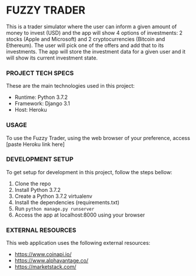 # FUZZY TRADER

This is a trader simulator where the user can inform a given amount of money to invest (USD) and the app will show 4 options of investments: 2 stocks (Apple and Microsoft) and 2 cryptocurrencies (Bitcoin and Ethereum). The user will pick one of the offers and add that to its investments. The app will store the investment data for a given user and it will show its current investment state.


### PROJECT TECH SPECS

These are the main technologies used in this project:
+ Runtime: Python 3.7.2
+ Framework: Django 3.1
+ Host: Heroku


### USAGE
To use the Fuzzy Trader, using the web browser of your preference, access [paste Heroku link here]


### DEVELOPMENT SETUP

To get setup for development in this project, follow the steps bellow:
1. Clone the repo
2. Install Python 3.7.2
3. Create a Python 3.7.2 virtualenv
4. Install the dependencies (requirements.txt)
5. Run `python manage.py runserver`
6. Access the app at localhost:8000 using your browser


### EXTERNAL RESOURCES

This web application uses the following external resources:
+ https://www.coinapi.io/
+ https://www.alphavantage.co/
+ https://marketstack.com/
